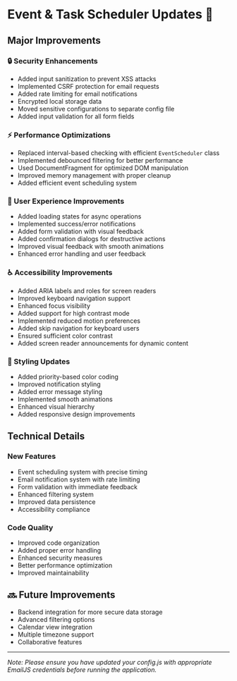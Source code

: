 # Event & Task Scheduler Updates 🚀

## Major Improvements

### 🔒 Security Enhancements
- Added input sanitization to prevent XSS attacks
- Implemented CSRF protection for email requests
- Added rate limiting for email notifications
- Encrypted local storage data
- Moved sensitive configurations to separate config file
- Added input validation for all form fields

### ⚡ Performance Optimizations
- Replaced interval-based checking with efficient `EventScheduler` class
- Implemented debounced filtering for better performance
- Used DocumentFragment for optimized DOM manipulation
- Improved memory management with proper cleanup
- Added efficient event scheduling system

### 👤 User Experience Improvements
- Added loading states for async operations
- Implemented success/error notifications
- Added form validation with visual feedback
- Added confirmation dialogs for destructive actions
- Improved visual feedback with smooth animations
- Enhanced error handling and user feedback

### ♿ Accessibility Improvements
- Added ARIA labels and roles for screen readers
- Improved keyboard navigation support
- Enhanced focus visibility
- Added support for high contrast mode
- Implemented reduced motion preferences
- Added skip navigation for keyboard users
- Ensured sufficient color contrast
- Added screen reader announcements for dynamic content

### 🎨 Styling Updates
- Added priority-based color coding
- Improved notification styling
- Added error message styling
- Implemented smooth animations
- Enhanced visual hierarchy
- Added responsive design improvements

## Technical Details

### New Features
- Event scheduling system with precise timing
- Email notification system with rate limiting
- Form validation with immediate feedback
- Enhanced filtering system
- Improved data persistence
- Accessibility compliance

### Code Quality
- Improved code organization
- Added proper error handling
- Enhanced security measures
- Better performance optimization
- Improved maintainability

## 🔜 Future Improvements
- Backend integration for more secure data storage
- Advanced filtering options
- Calendar view integration
- Multiple timezone support
- Collaborative features

---
*Note: Please ensure you have updated your config.js with appropriate EmailJS credentials before running the application.*
